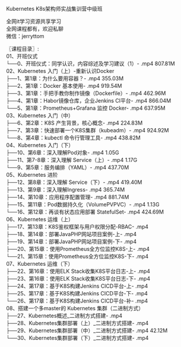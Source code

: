 Kubernetes K8s架构师实战集训营中级班

全网it学习资源共享学习<br>全网课程都有，欢迎私聊<br>微信：jerryttom<br>

〖课程目录〗:<br> 01、开班仪式<br> └──0、开班仪式：同学认识，内容综述及学习建议（1）- .mp4 807.81M<br> 02、Kubernetes 入门（上）-重新认识Docker<br> ├──1、第1章：为什么要用容器？- .mp4 355.03M<br> ├──2、第1章：Docker 基本使用- .mp4 919.54M<br> ├──3、第1章：手把手教你制作镜像（Dockerfile）- .mp4 462.96M<br> ├──4、第1章：Habor镜像仓库，企业Jenkins CI平台- .mp4 866.04M<br> └──5、第1章：Prometheus+Grafana 监控 Docker- .mp4 637.95M<br> 03、Kubernetes 入门（中）<br> ├──6、第2章：K8S 产生背景，核心概念- .mp4 224.83M<br> ├──7、第3章：快速部署一个K8S集群（kubeadm）- .mp4 924.92M<br> └──8、第4章：kubectl 命令行管理工具- .mp4 438.82M<br> 04、Kubernetes 入门（下）<br> ├──10、第6章：深入理解Pod对象- .mp4 1.05G<br> ├──11、第7-8章：深入理解 Service（上）- .mp4 1.17G<br> └──9、第5章：服务编排（YAML）- .mp4 437.70M<br> 05、Kubernetes 进阶<br> ├──12、第8章：深入理解 Service（下）- .mp4 419.40M<br> ├──13、第9章：深入理解Ingress- .mp4 365.74M<br> ├──14、第10章：应用程序配置管理- .mp4 881.74M<br> ├──15、第11章：Pod数据持久化（VolumePVPVC）- .mp4 1.13G<br> └──16、第12章：再谈有状态应用部署 StatefulSet- .mp4 424.69M<br> 06、Kubernetes 运维（上）<br> ├──17、第13章：K8S鉴权框架与用户权限分配-RBAC- .mp4<br> ├──18、第14章：部署JavaPHP网站项目案例-上- .mp4<br> ├──19、第14章：部署JavaPHP网站项目案例-下- .mp4<br> ├──20、第15章：使用Prometheus全方位监控K8S-上- .mp4<br> └──21、第15章：使用Prometheus全方位监控K8S-下- .mp4<br> 07、Kubernetes 运维（下）<br> ├──22、第16章：使用ELK Stack收集K8S平台日志-上- .mp4<br> ├──23、第16章：使用ELK Stack收集K8S平台日志-下- .mp4<br> ├──24、第17章：基于K8S构建Jenkins CICD平台-上- .mp4<br> ├──25、第17章：基于K8S构建Jenkins CICD平台-下- .mp4<br> └──26、第17章：基于K8S构建Jenkins CICD平台-补- .mp4<br> 08、搭建一个多master的 Kubernetes 集群（二进制方式）<br> ├──27、Kubernetes概述_二进制方式搭建- .mp4<br> ├──28、Kubernetes集群部署（上）_二进制方式搭建- .mp4<br> ├──29、Kubernetes集群部署（中）_二进制方式搭建- .mp4 42.12M<br> └──30、Kubernetes集群部署（下）_二进制方式搭建- .mp4